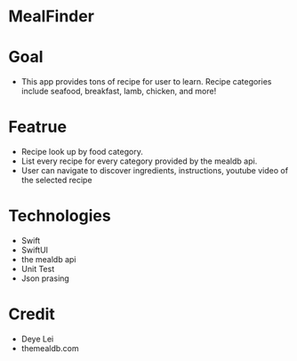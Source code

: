 # MealFinder

# Goal
* This app provides tons of recipe for user to learn. Recipe categories include seafood, breakfast, lamb, chicken, and more! 

# Featrue
* Recipe look up by food category.
* List every recipe for every category provided by the mealdb api.
* User can navigate to discover ingredients, instructions, youtube video of the selected recipe

# Technologies
* Swift
* SwiftUI
* the mealdb api
* Unit Test
* Json prasing

# Credit
* Deye Lei
* themealdb.com

